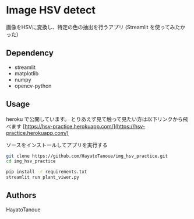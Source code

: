 # Image HSV detect
画像をHSVに変換し、特定の色の抽出を行うアプリ
(Streamlit を使ってみたかった)

## Dependency
- streamlit
- matplotlib
- numpy
- opencv-python

## Usage
heroku で公開しています。
とりあえず見て触って見たい方は以下リンクから飛べます
[https://hsv-practice.herokuapp.com/](https://hsv-practice.herokuapp.com/)


ソースをインストールしてアプリを実行する
```bash
git clone https://github.com/HayatoTanoue/img_hsv_practice.git
cd img_hsv_practice

pip install -r requirements.txt
streamlit run plant_viwer.py
```

## Authors
HayatoTanoue